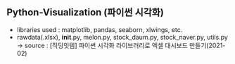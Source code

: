 ## Python-Visualization (파이썬 시각화)

- libraries used : matplotlib, pandas, seaborn, xlwings, etc.
- rawdata(.xlsx), __init__.py, melon.py, stock_daum.py, stock_naver.py, utils.py <br>
  -> source : [직딩잇템] 파이썬 시각화 라이브러리로 엑셀 대시보드 만들기(2021-02)
